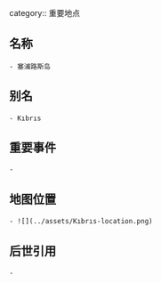 category:: 重要地点
## 名称
	- 塞浦路斯岛
## 别名
	- Kıbrıs
## 重要事件
	-
## 地图位置
	- ![](../assets/Kıbrıs-location.png)
## 后世引用
	-
